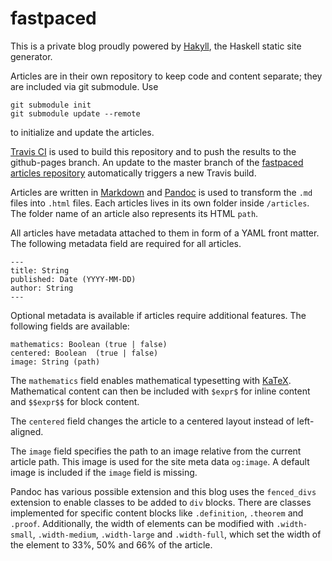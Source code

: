 # fastpaced

This is a private blog proudly powered by [Hakyll](https://github.com/jaspervdj/hakyll), the Haskell static site generator.

Articles are in their own repository to keep code and content separate; they are included via git submodule. Use

```
git submodule init
git submodule update --remote
```

to initialize and update the articles.

[Travis CI](https://travis-ci.org/) is used to build this repository and to push the results to the github-pages branch. An update to the master branch of the [fastpaced articles repository](https://github.com/davnn/fastpaced-articles) automatically triggers a new Travis build.

Articles are written in [Markdown](https://www.markdownguide.org/) and [Pandoc](https://pandoc.org/) is used to transform the ``.md`` files into ``.html`` files. Each articles lives in its own folder inside ``/articles``. The folder name of an article also represents its HTML ``path``.

All articles have metadata attached to them in form of a YAML front matter. The following metadata field are required for all articles.

```
---
title: String
published: Date (YYYY-MM-DD)
author: String
---
```

Optional metadata is available if articles require additional features. The following fields are available:

```
mathematics: Boolean (true | false)
centered: Boolean  (true | false)
image: String (path)
```

The ``mathematics`` field enables mathematical typesetting with [KaTeX](https://github.com/KaTeX/KaTeX). Mathematical content can then be included with ``$expr$`` for inline content and ``$$expr$$`` for block content.

The ``centered`` field changes the article to a centered layout instead of left-aligned.

The ``image`` field specifies the path to an image relative from the current article path. This image is used for the site meta data ``og:image``. A default image is included if the ``image`` field is missing.

Pandoc has various possible extension and this blog uses the ``fenced_divs`` extension to enable classes to be added to ``div`` blocks. There are classes implemented for specific content blocks like ``.definition``, ``.theorem`` and ``.proof``. Additionally, the width of elements can be modified with ``.width-small``, ``.width-medium``, ``.width-large`` and ``.width-full``, which set the width of the element to 33%, 50% and 66% of the article.
